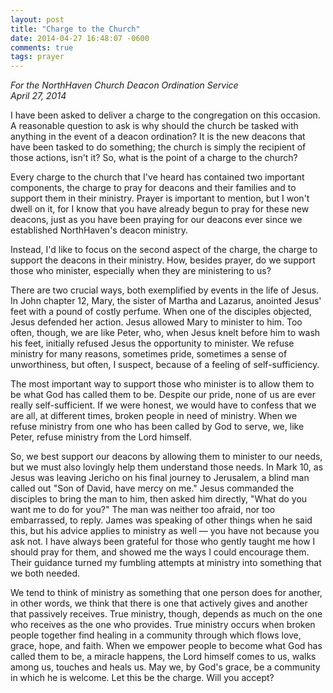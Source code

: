 ```yaml
---
layout: post
title: "Charge to the Church"
date: 2014-04-27 16:48:07 -0600
comments: true
tags: prayer
---
```


*For the NorthHaven Church Deacon Ordination Service*  
*April 27, 2014*

I have been asked to deliver a charge to the congregation on this occasion. A reasonable question to ask is why should the church be tasked with anything in the event of a deacon ordination? It is the new deacons that have been tasked to do something; the church is simply the recipient of those actions, isn't it? So, what is the point of a charge to the church?

Every charge to the church that I've heard has contained two important components, the charge to pray for deacons and their families and to support them in their ministry. Prayer is important to mention, but I won't dwell on it, for I know that you have already begun to pray for these new deacons, just as you have been praying for our deacons ever since we established NorthHaven's deacon ministry.

Instead, I'd like to focus on the second aspect of the charge, the charge to support the deacons in their ministry. How, besides prayer, do we support those who minister, especially when they are ministering to us?

There are two crucial ways, both exemplified by events in the life of Jesus. In John chapter 12, Mary, the sister of Martha and Lazarus, anointed Jesus' feet with a pound of costly perfume. When one of the disciples objected, Jesus defended her action. Jesus allowed Mary to minister to him. Too often, though, we are like Peter, who, when Jesus knelt before him to wash his feet, initially refused Jesus the opportunity to minister. We refuse ministry for many reasons, sometimes pride, sometimes a sense of unworthiness, but often, I suspect, because of a feeling of self-sufficiency. 

The most important way to support those who minister is to allow them to be what God has called them to be. Despite our pride, none of us are ever really self-sufficient. If we were honest, we would have to confess that we are all, at different times, broken people in need of ministry. When we refuse ministry from one who has been called by God to serve, we, like Peter, refuse ministry from the Lord himself.

So, we best support our deacons by allowing them to minister to our needs, but we must also lovingly help them understand those needs. In Mark 10, as Jesus was leaving Jericho on his final journey to Jerusalem, a blind man called out "Son of David, have mercy on me." Jesus commanded the disciples to bring the man to him, then asked him directly, "What do you want me to do for you?" The man was neither too afraid, nor too embarrassed, to reply. James was speaking of other things when he said this, but his advice applies to ministry as well — you have not because you ask not. I have always been grateful for those who gently taught me how I should pray for them, and showed me the ways I could encourage them. Their guidance turned my fumbling attempts at ministry into something that we both needed.

We tend to think of ministry as something that one person does for another, in other words, we think that there is one that actively gives and another that passively receives.  True ministry, though, depends as much on the one who receives as the one who provides. True ministry occurs when broken people together find healing in a community through which flows love, grace, hope, and faith. When we empower people to become what God has called them to be, a miracle happens, the Lord himself comes to us, walks among us, touches and heals us. May we, by God's grace, be a community in which he is welcome. Let this be the charge. Will you accept?

